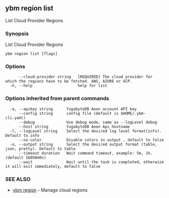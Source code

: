 ## ybm region list

List Cloud Provider Regions

### Synopsis

List Cloud Provider Regions

```
ybm region list [flags]
```

### Options

```
      --cloud-provider string   [REQUIRED] The cloud provider for which the regions have to be fetched. AWS, AZURE or GCP.
  -h, --help                    help for list
```

### Options inherited from parent commands

```
  -a, --apiKey string      YugabyteDB Aeon account API key
      --config string      config file (default is $HOME/.ybm-cli.yaml)
      --debug              Use debug mode, same as --logLevel debug
      --host string        YugabyteDB Aeon Api hostname
  -l, --logLevel string    Select the desired log level format(info). Default to info
      --no-color           Disable colors in output , default to false
  -o, --output string      Select the desired output format (table, json, pretty). Default to table
      --timeout duration   Wait command timeout, example: 5m, 1h. (default 168h0m0s)
      --wait               Wait until the task is completed, otherwise it will exit immediately, default to false
```

### SEE ALSO

* [ybm region](ybm_region.md)	 - Manage cloud regions

